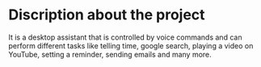 # Discription about the project 
It is a desktop assistant that is controlled by voice commands and can perform different tasks like telling time, google search, playing a video on YouTube, setting a reminder, sending emails and many more.